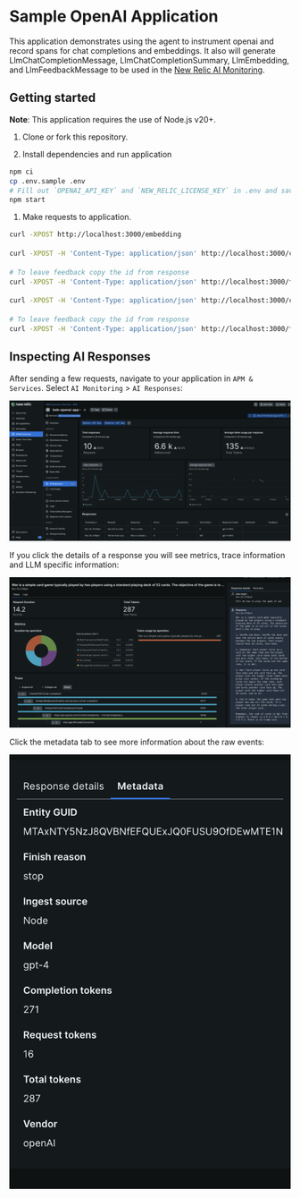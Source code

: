 # Sample OpenAI Application
This application demonstrates using the agent to instrument openai and record spans for chat completions and embeddings.  It also will generate LlmChatCompletionMessage, LlmChatCompletionSummary, LlmEmbedding, and LlmFeedbackMessage to be used in the [New Relic AI Monitoring](https://newrelic.com/platform/ai-monitoring).


## Getting started
**Note**: This application requires the use of Node.js v20+.

 1. Clone or fork this repository.

 1. Install dependencies and run application

```sh
npm ci
cp .env.sample .env
# Fill out `OPENAI_API_KEY` and `NEW_RELIC_LICENSE_KEY` in .env and save 
npm start
```

 1. Make requests to application.

```sh
curl -XPOST http://localhost:3000/embedding

curl -XPOST -H 'Content-Type: application/json' http://localhost:3000/chat-completion -d '{"message":"How much would could a woodchuck chuck if a woodchuck could chuck wood?"}'

# To leave feedback copy the id from response
curl -XPOST -H 'Content-Type: application/json' http://localhost:3000/feedback -d '{"id":"<response_id>"}'

curl -XPOST -H 'Content-Type: application/json' http://localhost:3000/chat-completion-stream -d '{"message":"Explain the rules of jai alai"}'

# To leave feedback copy the id from response
curl -XPOST -H 'Content-Type: application/json' http://localhost:3000/feedback -d '{"id":"<response_id>"}'
```

## Inspecting AI Responses
After sending a few requests, navigate to your application in `APM & Services`.  Select `AI Monitoring` > `AI Responses`:

![AI Responses Landing](./images/ai-home.png?raw=true "AI Responses Landing")

If you click the details of a response you will see metrics, trace information and LLM specific information:


![AI Response](./images/response-details.png?raw=true "AI Response Details")

Click the metadata tab to see more information about the raw events:


![AI Response Meta](./images/response-metadata.png?raw=true "AI Response Meta")

